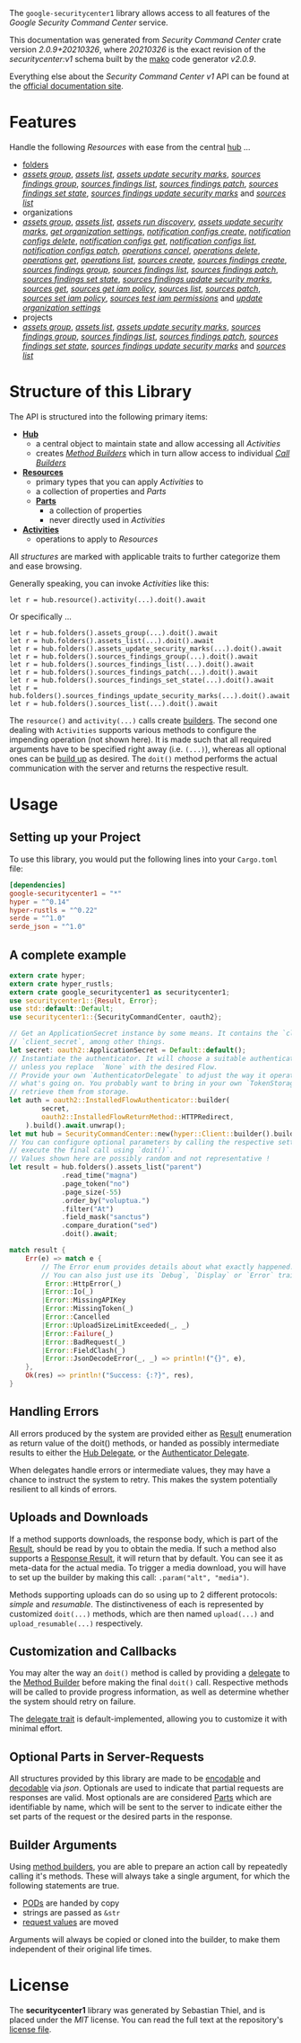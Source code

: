 <!---
DO NOT EDIT !
This file was generated automatically from 'src/mako/api/README.md.mako'
DO NOT EDIT !
-->
The `google-securitycenter1` library allows access to all features of the *Google Security Command Center* service.

This documentation was generated from *Security Command Center* crate version *2.0.9+20210326*, where *20210326* is the exact revision of the *securitycenter:v1* schema built by the [mako](http://www.makotemplates.org/) code generator *v2.0.9*.

Everything else about the *Security Command Center* *v1* API can be found at the
[official documentation site](https://cloud.google.com/security-command-center).
# Features

Handle the following *Resources* with ease from the central [hub](https://docs.rs/google-securitycenter1/2.0.9+20210326/google_securitycenter1/SecurityCommandCenter) ... 

* [folders](https://docs.rs/google-securitycenter1/2.0.9+20210326/google_securitycenter1/api::Folder)
 * [*assets group*](https://docs.rs/google-securitycenter1/2.0.9+20210326/google_securitycenter1/api::FolderAssetGroupCall), [*assets list*](https://docs.rs/google-securitycenter1/2.0.9+20210326/google_securitycenter1/api::FolderAssetListCall), [*assets update security marks*](https://docs.rs/google-securitycenter1/2.0.9+20210326/google_securitycenter1/api::FolderAssetUpdateSecurityMarkCall), [*sources findings group*](https://docs.rs/google-securitycenter1/2.0.9+20210326/google_securitycenter1/api::FolderSourceFindingGroupCall), [*sources findings list*](https://docs.rs/google-securitycenter1/2.0.9+20210326/google_securitycenter1/api::FolderSourceFindingListCall), [*sources findings patch*](https://docs.rs/google-securitycenter1/2.0.9+20210326/google_securitycenter1/api::FolderSourceFindingPatchCall), [*sources findings set state*](https://docs.rs/google-securitycenter1/2.0.9+20210326/google_securitycenter1/api::FolderSourceFindingSetStateCall), [*sources findings update security marks*](https://docs.rs/google-securitycenter1/2.0.9+20210326/google_securitycenter1/api::FolderSourceFindingUpdateSecurityMarkCall) and [*sources list*](https://docs.rs/google-securitycenter1/2.0.9+20210326/google_securitycenter1/api::FolderSourceListCall)
* organizations
 * [*assets group*](https://docs.rs/google-securitycenter1/2.0.9+20210326/google_securitycenter1/api::OrganizationAssetGroupCall), [*assets list*](https://docs.rs/google-securitycenter1/2.0.9+20210326/google_securitycenter1/api::OrganizationAssetListCall), [*assets run discovery*](https://docs.rs/google-securitycenter1/2.0.9+20210326/google_securitycenter1/api::OrganizationAssetRunDiscoveryCall), [*assets update security marks*](https://docs.rs/google-securitycenter1/2.0.9+20210326/google_securitycenter1/api::OrganizationAssetUpdateSecurityMarkCall), [*get organization settings*](https://docs.rs/google-securitycenter1/2.0.9+20210326/google_securitycenter1/api::OrganizationGetOrganizationSettingCall), [*notification configs create*](https://docs.rs/google-securitycenter1/2.0.9+20210326/google_securitycenter1/api::OrganizationNotificationConfigCreateCall), [*notification configs delete*](https://docs.rs/google-securitycenter1/2.0.9+20210326/google_securitycenter1/api::OrganizationNotificationConfigDeleteCall), [*notification configs get*](https://docs.rs/google-securitycenter1/2.0.9+20210326/google_securitycenter1/api::OrganizationNotificationConfigGetCall), [*notification configs list*](https://docs.rs/google-securitycenter1/2.0.9+20210326/google_securitycenter1/api::OrganizationNotificationConfigListCall), [*notification configs patch*](https://docs.rs/google-securitycenter1/2.0.9+20210326/google_securitycenter1/api::OrganizationNotificationConfigPatchCall), [*operations cancel*](https://docs.rs/google-securitycenter1/2.0.9+20210326/google_securitycenter1/api::OrganizationOperationCancelCall), [*operations delete*](https://docs.rs/google-securitycenter1/2.0.9+20210326/google_securitycenter1/api::OrganizationOperationDeleteCall), [*operations get*](https://docs.rs/google-securitycenter1/2.0.9+20210326/google_securitycenter1/api::OrganizationOperationGetCall), [*operations list*](https://docs.rs/google-securitycenter1/2.0.9+20210326/google_securitycenter1/api::OrganizationOperationListCall), [*sources create*](https://docs.rs/google-securitycenter1/2.0.9+20210326/google_securitycenter1/api::OrganizationSourceCreateCall), [*sources findings create*](https://docs.rs/google-securitycenter1/2.0.9+20210326/google_securitycenter1/api::OrganizationSourceFindingCreateCall), [*sources findings group*](https://docs.rs/google-securitycenter1/2.0.9+20210326/google_securitycenter1/api::OrganizationSourceFindingGroupCall), [*sources findings list*](https://docs.rs/google-securitycenter1/2.0.9+20210326/google_securitycenter1/api::OrganizationSourceFindingListCall), [*sources findings patch*](https://docs.rs/google-securitycenter1/2.0.9+20210326/google_securitycenter1/api::OrganizationSourceFindingPatchCall), [*sources findings set state*](https://docs.rs/google-securitycenter1/2.0.9+20210326/google_securitycenter1/api::OrganizationSourceFindingSetStateCall), [*sources findings update security marks*](https://docs.rs/google-securitycenter1/2.0.9+20210326/google_securitycenter1/api::OrganizationSourceFindingUpdateSecurityMarkCall), [*sources get*](https://docs.rs/google-securitycenter1/2.0.9+20210326/google_securitycenter1/api::OrganizationSourceGetCall), [*sources get iam policy*](https://docs.rs/google-securitycenter1/2.0.9+20210326/google_securitycenter1/api::OrganizationSourceGetIamPolicyCall), [*sources list*](https://docs.rs/google-securitycenter1/2.0.9+20210326/google_securitycenter1/api::OrganizationSourceListCall), [*sources patch*](https://docs.rs/google-securitycenter1/2.0.9+20210326/google_securitycenter1/api::OrganizationSourcePatchCall), [*sources set iam policy*](https://docs.rs/google-securitycenter1/2.0.9+20210326/google_securitycenter1/api::OrganizationSourceSetIamPolicyCall), [*sources test iam permissions*](https://docs.rs/google-securitycenter1/2.0.9+20210326/google_securitycenter1/api::OrganizationSourceTestIamPermissionCall) and [*update organization settings*](https://docs.rs/google-securitycenter1/2.0.9+20210326/google_securitycenter1/api::OrganizationUpdateOrganizationSettingCall)
* projects
 * [*assets group*](https://docs.rs/google-securitycenter1/2.0.9+20210326/google_securitycenter1/api::ProjectAssetGroupCall), [*assets list*](https://docs.rs/google-securitycenter1/2.0.9+20210326/google_securitycenter1/api::ProjectAssetListCall), [*assets update security marks*](https://docs.rs/google-securitycenter1/2.0.9+20210326/google_securitycenter1/api::ProjectAssetUpdateSecurityMarkCall), [*sources findings group*](https://docs.rs/google-securitycenter1/2.0.9+20210326/google_securitycenter1/api::ProjectSourceFindingGroupCall), [*sources findings list*](https://docs.rs/google-securitycenter1/2.0.9+20210326/google_securitycenter1/api::ProjectSourceFindingListCall), [*sources findings patch*](https://docs.rs/google-securitycenter1/2.0.9+20210326/google_securitycenter1/api::ProjectSourceFindingPatchCall), [*sources findings set state*](https://docs.rs/google-securitycenter1/2.0.9+20210326/google_securitycenter1/api::ProjectSourceFindingSetStateCall), [*sources findings update security marks*](https://docs.rs/google-securitycenter1/2.0.9+20210326/google_securitycenter1/api::ProjectSourceFindingUpdateSecurityMarkCall) and [*sources list*](https://docs.rs/google-securitycenter1/2.0.9+20210326/google_securitycenter1/api::ProjectSourceListCall)




# Structure of this Library

The API is structured into the following primary items:

* **[Hub](https://docs.rs/google-securitycenter1/2.0.9+20210326/google_securitycenter1/SecurityCommandCenter)**
    * a central object to maintain state and allow accessing all *Activities*
    * creates [*Method Builders*](https://docs.rs/google-securitycenter1/2.0.9+20210326/google_securitycenter1/client::MethodsBuilder) which in turn
      allow access to individual [*Call Builders*](https://docs.rs/google-securitycenter1/2.0.9+20210326/google_securitycenter1/client::CallBuilder)
* **[Resources](https://docs.rs/google-securitycenter1/2.0.9+20210326/google_securitycenter1/client::Resource)**
    * primary types that you can apply *Activities* to
    * a collection of properties and *Parts*
    * **[Parts](https://docs.rs/google-securitycenter1/2.0.9+20210326/google_securitycenter1/client::Part)**
        * a collection of properties
        * never directly used in *Activities*
* **[Activities](https://docs.rs/google-securitycenter1/2.0.9+20210326/google_securitycenter1/client::CallBuilder)**
    * operations to apply to *Resources*

All *structures* are marked with applicable traits to further categorize them and ease browsing.

Generally speaking, you can invoke *Activities* like this:

```Rust,ignore
let r = hub.resource().activity(...).doit().await
```

Or specifically ...

```ignore
let r = hub.folders().assets_group(...).doit().await
let r = hub.folders().assets_list(...).doit().await
let r = hub.folders().assets_update_security_marks(...).doit().await
let r = hub.folders().sources_findings_group(...).doit().await
let r = hub.folders().sources_findings_list(...).doit().await
let r = hub.folders().sources_findings_patch(...).doit().await
let r = hub.folders().sources_findings_set_state(...).doit().await
let r = hub.folders().sources_findings_update_security_marks(...).doit().await
let r = hub.folders().sources_list(...).doit().await
```

The `resource()` and `activity(...)` calls create [builders][builder-pattern]. The second one dealing with `Activities` 
supports various methods to configure the impending operation (not shown here). It is made such that all required arguments have to be 
specified right away (i.e. `(...)`), whereas all optional ones can be [build up][builder-pattern] as desired.
The `doit()` method performs the actual communication with the server and returns the respective result.

# Usage

## Setting up your Project

To use this library, you would put the following lines into your `Cargo.toml` file:

```toml
[dependencies]
google-securitycenter1 = "*"
hyper = "^0.14"
hyper-rustls = "^0.22"
serde = "^1.0"
serde_json = "^1.0"
```

## A complete example

```Rust
extern crate hyper;
extern crate hyper_rustls;
extern crate google_securitycenter1 as securitycenter1;
use securitycenter1::{Result, Error};
use std::default::Default;
use securitycenter1::{SecurityCommandCenter, oauth2};

// Get an ApplicationSecret instance by some means. It contains the `client_id` and 
// `client_secret`, among other things.
let secret: oauth2::ApplicationSecret = Default::default();
// Instantiate the authenticator. It will choose a suitable authentication flow for you, 
// unless you replace  `None` with the desired Flow.
// Provide your own `AuthenticatorDelegate` to adjust the way it operates and get feedback about 
// what's going on. You probably want to bring in your own `TokenStorage` to persist tokens and
// retrieve them from storage.
let auth = oauth2::InstalledFlowAuthenticator::builder(
        secret,
        oauth2::InstalledFlowReturnMethod::HTTPRedirect,
    ).build().await.unwrap();
let mut hub = SecurityCommandCenter::new(hyper::Client::builder().build(hyper_rustls::HttpsConnector::with_native_roots()), auth);
// You can configure optional parameters by calling the respective setters at will, and
// execute the final call using `doit()`.
// Values shown here are possibly random and not representative !
let result = hub.folders().assets_list("parent")
             .read_time("magna")
             .page_token("no")
             .page_size(-55)
             .order_by("voluptua.")
             .filter("At")
             .field_mask("sanctus")
             .compare_duration("sed")
             .doit().await;

match result {
    Err(e) => match e {
        // The Error enum provides details about what exactly happened.
        // You can also just use its `Debug`, `Display` or `Error` traits
         Error::HttpError(_)
        |Error::Io(_)
        |Error::MissingAPIKey
        |Error::MissingToken(_)
        |Error::Cancelled
        |Error::UploadSizeLimitExceeded(_, _)
        |Error::Failure(_)
        |Error::BadRequest(_)
        |Error::FieldClash(_)
        |Error::JsonDecodeError(_, _) => println!("{}", e),
    },
    Ok(res) => println!("Success: {:?}", res),
}

```
## Handling Errors

All errors produced by the system are provided either as [Result](https://docs.rs/google-securitycenter1/2.0.9+20210326/google_securitycenter1/client::Result) enumeration as return value of
the doit() methods, or handed as possibly intermediate results to either the 
[Hub Delegate](https://docs.rs/google-securitycenter1/2.0.9+20210326/google_securitycenter1/client::Delegate), or the [Authenticator Delegate](https://docs.rs/yup-oauth2/*/yup_oauth2/trait.AuthenticatorDelegate.html).

When delegates handle errors or intermediate values, they may have a chance to instruct the system to retry. This 
makes the system potentially resilient to all kinds of errors.

## Uploads and Downloads
If a method supports downloads, the response body, which is part of the [Result](https://docs.rs/google-securitycenter1/2.0.9+20210326/google_securitycenter1/client::Result), should be
read by you to obtain the media.
If such a method also supports a [Response Result](https://docs.rs/google-securitycenter1/2.0.9+20210326/google_securitycenter1/client::ResponseResult), it will return that by default.
You can see it as meta-data for the actual media. To trigger a media download, you will have to set up the builder by making
this call: `.param("alt", "media")`.

Methods supporting uploads can do so using up to 2 different protocols: 
*simple* and *resumable*. The distinctiveness of each is represented by customized 
`doit(...)` methods, which are then named `upload(...)` and `upload_resumable(...)` respectively.

## Customization and Callbacks

You may alter the way an `doit()` method is called by providing a [delegate](https://docs.rs/google-securitycenter1/2.0.9+20210326/google_securitycenter1/client::Delegate) to the 
[Method Builder](https://docs.rs/google-securitycenter1/2.0.9+20210326/google_securitycenter1/client::CallBuilder) before making the final `doit()` call. 
Respective methods will be called to provide progress information, as well as determine whether the system should 
retry on failure.

The [delegate trait](https://docs.rs/google-securitycenter1/2.0.9+20210326/google_securitycenter1/client::Delegate) is default-implemented, allowing you to customize it with minimal effort.

## Optional Parts in Server-Requests

All structures provided by this library are made to be [encodable](https://docs.rs/google-securitycenter1/2.0.9+20210326/google_securitycenter1/client::RequestValue) and 
[decodable](https://docs.rs/google-securitycenter1/2.0.9+20210326/google_securitycenter1/client::ResponseResult) via *json*. Optionals are used to indicate that partial requests are responses 
are valid.
Most optionals are are considered [Parts](https://docs.rs/google-securitycenter1/2.0.9+20210326/google_securitycenter1/client::Part) which are identifiable by name, which will be sent to 
the server to indicate either the set parts of the request or the desired parts in the response.

## Builder Arguments

Using [method builders](https://docs.rs/google-securitycenter1/2.0.9+20210326/google_securitycenter1/client::CallBuilder), you are able to prepare an action call by repeatedly calling it's methods.
These will always take a single argument, for which the following statements are true.

* [PODs][wiki-pod] are handed by copy
* strings are passed as `&str`
* [request values](https://docs.rs/google-securitycenter1/2.0.9+20210326/google_securitycenter1/client::RequestValue) are moved

Arguments will always be copied or cloned into the builder, to make them independent of their original life times.

[wiki-pod]: http://en.wikipedia.org/wiki/Plain_old_data_structure
[builder-pattern]: http://en.wikipedia.org/wiki/Builder_pattern
[google-go-api]: https://github.com/google/google-api-go-client

# License
The **securitycenter1** library was generated by Sebastian Thiel, and is placed 
under the *MIT* license.
You can read the full text at the repository's [license file][repo-license].

[repo-license]: https://github.com/Byron/google-apis-rsblob/main/LICENSE.md

